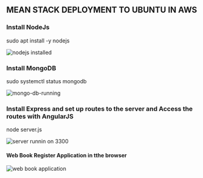 ## MEAN STACK DEPLOYMENT TO UBUNTU IN AWS

### Install NodeJs
sudo apt install -y nodejs

![nodejs installed ](https://user-images.githubusercontent.com/102744118/174446019-31d993ee-47b6-4bb2-a836-49fddd23ce46.png)

### Install MongoDB
sudo systemctl status mongodb

![mongo-db-running](https://user-images.githubusercontent.com/102744118/174446059-7df9a5d3-b3c2-40fe-a9f6-17372b3266b6.png)

###  Install Express and set up routes to the server and Access the routes with AngularJS
node server.js

![server runnin on 3300](https://user-images.githubusercontent.com/102744118/174446173-97abe806-f052-4fb0-9dc0-82bdfadb0358.png)

 #### Web Book Register Application in tthe browser
 
 ![web book application](https://user-images.githubusercontent.com/102744118/174446222-e119f498-8171-44a8-b20b-adfbfe03bc47.png)
